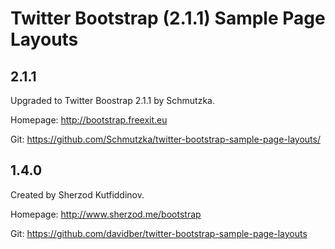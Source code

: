 Twitter Bootstrap (2.1.1) Sample Page Layouts
================================================================================================


2.1.1
-----
Upgraded to Twitter Boostrap 2.1.1 by Schmutzka.

Homepage: http://bootstrap.freexit.eu

Git: https://github.com/Schmutzka/twitter-bootstrap-sample-page-layouts/


1.4.0
-----
Created by Sherzod Kutfiddinov.

Homepage: http://www.sherzod.me/bootstrap

Git: https://github.com/davidber/twitter-bootstrap-sample-page-layouts